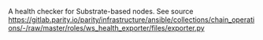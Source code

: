 A health checker for Substrate-based nodes. See source https://gitlab.parity.io/parity/infrastructure/ansible/collections/chain_operations/-/raw/master/roles/ws_health_exporter/files/exporter.py
